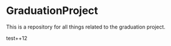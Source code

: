 # GraduationProject

This is a repository for all things related to the graduation project.

test++12
